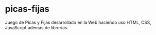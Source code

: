 # picas-fijas
Juego de Picas y Fijas desarrollado en la Web haciendo uso HTML, CSS, JavaScript ademas de librerias.
